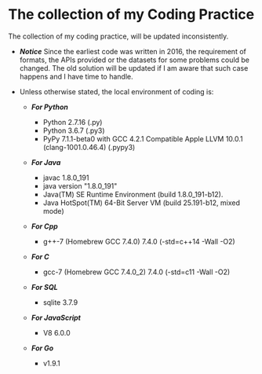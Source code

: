 # The collection of my Coding Practice
The collection of my coding practice, will be updated inconsistently.

* ***Notice*** 
Since the earliest code was written in 2016, the requirement of formats, the APIs provided or the datasets for some problems could be changed. The old solution will be updated if I am aware that such case happens and I have time to handle.

* Unless otherwise stated, the local environment of coding is:

	* ***For Python***
   		* Python 2.7.16 (.py)
		* Python 3.6.7 (.py3)
        * PyPy 7.1.1-beta0 with GCC 4.2.1 Compatible Apple LLVM 10.0.1 (clang-1001.0.46.4) (.pypy3)

	* ***For Java***
		* javac 1.8.0_191
		* java version "1.8.0_191"
		* Java(TM) SE Runtime Environment (build 1.8.0_191-b12).
		* Java HotSpot(TM) 64-Bit Server VM (build 25.191-b12, mixed mode)

	* ***For Cpp***
		* g++-7 (Homebrew GCC 7.4.0) 7.4.0 (-std=c++14 -Wall -O2)

	* ***For C***
		* gcc-7 (Homebrew GCC 7.4.0_2) 7.4.0 (-std=c11 -Wall -O2)

    * ***For SQL***
        * sqlite 3.7.9

    * ***For JavaScript***
        * V8 6.0.0

    * ***For Go***
        * v1.9.1
